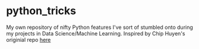 # python_tricks
My own repository of nifty Python features I've sort of stumbled onto during my projects in Data Science/Machine Learning. Inspired by Chip Huyen's originial repo [here](https://github.com/chiphuyen/python-is-cool)
